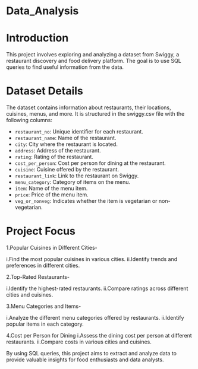 # Data_Analysis
# Introduction
This project involves exploring and analyzing a dataset from Swiggy, a restaurant discovery and food delivery platform. The goal is to use SQL queries to find useful information from the data.

# Dataset Details
The dataset contains information about restaurants, their locations, cuisines, menus, and more. It is structured in the swiggy.csv file with the following columns:

- `restaurant_no`: Unique identifier for each restaurant.
- `restaurant_name`: Name of the restaurant.
- `city`: City where the restaurant is located.
- `address`: Address of the restaurant.
- `rating`: Rating of the restaurant.
- `cost_per_person`: Cost per person for dining at the restaurant.
- `cuisine`: Cuisine offered by the restaurant.
- `restaurant_link`: Link to the restaurant on Swiggy.
- `menu_category`: Category of items on the menu.
- `item`: Name of the menu item.
- `price`: Price of the menu item.
- `veg_or_nonveg`: Indicates whether the item is vegetarian or non-vegetarian.

# Project Focus
1.Popular Cuisines in Different Cities-

i.Find the most popular cuisines in various cities.
ii.Identify trends and preferences in different cities.

2.Top-Rated Restaurants-

i.Identify the highest-rated restaurants.
ii.Compare ratings across different cities and cuisines.

3.Menu Categories and Items-

i.Analyze the different menu categories offered by restaurants.
ii.Identify popular items in each category.

4.Cost per Person for Dining
i.Assess the dining cost per person at different restaurants.
ii.Compare costs in various cities and cuisines.

By using SQL queries, this project aims to extract and analyze data to provide valuable insights for food enthusiasts and data analysts.
